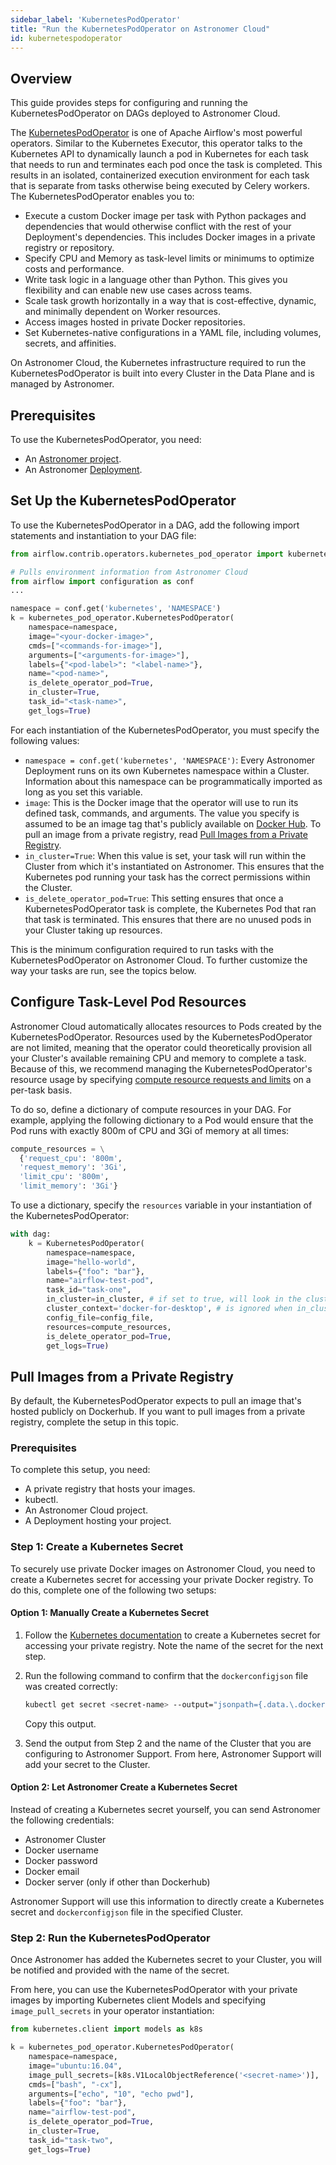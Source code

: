 ```yaml
---
sidebar_label: 'KubernetesPodOperator'
title: "Run the KubernetesPodOperator on Astronomer Cloud"
id: kubernetespodoperator
---
```


## Overview

This guide provides steps for configuring and running the KubernetesPodOperator on DAGs deployed to Astronomer Cloud.

The [KubernetesPodOperator](https://airflow.apache.org/docs/apache-airflow-providers-cncf-kubernetes/stable/operators.html) is one of Apache Airflow's most powerful operators. Similar to the Kubernetes Executor, this operator talks to the Kubernetes API to dynamically launch a pod in Kubernetes for each task that needs to run and terminates each pod once the task is completed. This results in an isolated, containerized execution environment for each task that is separate from tasks otherwise being executed by Celery workers. The KubernetesPodOperator enables you to:

- Execute a custom Docker image per task with Python packages and dependencies that would otherwise conflict with the rest of your Deployment's dependencies. This includes Docker images in a private registry or repository.
- Specify CPU and Memory as task-level limits or minimums to optimize costs and performance.
- Write task logic in a language other than Python. This gives you flexibility and can enable new use cases across teams.
- Scale task growth horizontally in a way that is cost-effective, dynamic, and minimally dependent on Worker resources.
- Access images hosted in private Docker repositories.
- Set Kubernetes-native configurations in a YAML file, including volumes, secrets, and affinities.

On Astronomer Cloud, the Kubernetes infrastructure required to run the KubernetesPodOperator is built into every Cluster in the Data Plane and is managed by Astronomer.

## Prerequisites

To use the KubernetesPodOperator, you need:

- An [Astronomer project](create-project.md).
- An Astronomer [Deployment](configure-deployment.md).

## Set Up the KubernetesPodOperator

To use the KubernetesPodOperator in a DAG, add the following import statements and instantiation to your DAG file:

```python
from airflow.contrib.operators.kubernetes_pod_operator import kubernetes_pod_operator

# Pulls environment information from Astronomer Cloud
from airflow import configuration as conf
...

namespace = conf.get('kubernetes', 'NAMESPACE')
k = kubernetes_pod_operator.KubernetesPodOperator(
    namespace=namespace,
    image="<your-docker-image>",
    cmds=["<commands-for-image>"],
    arguments=["<arguments-for-image>"],
    labels={"<pod-label>": "<label-name>"},
    name="<pod-name>",
    is_delete_operator_pod=True,
    in_cluster=True,
    task_id="<task-name>",
    get_logs=True)
```

For each instantiation of the KubernetesPodOperator, you must specify the following values:

- `namespace = conf.get('kubernetes', 'NAMESPACE')`: Every Astronomer Deployment runs on its own Kubernetes namespace within a Cluster. Information about this namespace can be programmatically imported as long as you set this variable.
- `image`: This is the Docker image that the operator will use to run its defined task, commands, and arguments. The value you specify is assumed to be an image tag that's publicly available on [Docker Hub](https://hub.docker.com/). To pull an image from a private registry, read [Pull Images from a Private Registry](kubernetespodoperator.md#pull-images-from-a-private-registry).
- `in_cluster=True`: When this value is set, your task will run within the Cluster from which it's instantiated on Astronomer. This ensures that the Kubernetes pod running your task has the correct permissions within the Cluster.
- `is_delete_operator_pod=True`: This setting ensures that once a KubernetesPodOperator task is complete, the Kubernetes Pod that ran that task is terminated. This ensures that there are no unused pods in your Cluster taking up resources.

This is the minimum configuration required to run tasks with the KubernetesPodOperator on Astronomer Cloud. To further customize the way your tasks are run, see the topics below.

## Configure Task-Level Pod Resources

Astronomer Cloud automatically allocates resources to Pods created by the KubernetesPodOperator. Resources used by the KubernetesPodOperator are not limited, meaning that the operator could theoretically provision all your Cluster's available remaining CPU and memory to complete a task. Because of this, we recommend managing the KubernetesPodOperator's resource usage by specifying [compute resource requests and limits](https://kubernetes.io/docs/concepts/configuration/manage-resources-containers/) on a per-task basis.

To do so, define a dictionary of compute resources in your DAG. For example, applying the following dictionary to a Pod would ensure that the Pod runs with exactly 800m of CPU and 3Gi of memory at all times:

```python
compute_resources = \
  {'request_cpu': '800m',
  'request_memory': '3Gi',
  'limit_cpu': '800m',
  'limit_memory': '3Gi'}
```

To use a dictionary, specify the `resources` variable in your instantiation of the KubernetesPodOperator:

```python {11}
with dag:
    k = KubernetesPodOperator(
        namespace=namespace,
        image="hello-world",
        labels={"foo": "bar"},
        name="airflow-test-pod",
        task_id="task-one",
        in_cluster=in_cluster, # if set to true, will look in the cluster, if false, looks for file
        cluster_context='docker-for-desktop', # is ignored when in_cluster is set to True
        config_file=config_file,
        resources=compute_resources,
        is_delete_operator_pod=True,
        get_logs=True)
```

## Pull Images from a Private Registry

By default, the KubernetesPodOperator expects to pull an image that's hosted publicly on Dockerhub. If you want to pull images from a private registry, complete the setup in this topic.

### Prerequisites

To complete this setup, you need:

- A private registry that hosts your images.
- kubectl.
- An Astronomer Cloud project.
- A Deployment hosting your project.

### Step 1: Create a Kubernetes Secret

To securely use private Docker images on Astronomer Cloud, you need to create a Kubernetes secret for accessing your private Docker registry. To do this, complete one of the following two setups:

#### Option 1: Manually Create a Kubernetes Secret

1. Follow the [Kubernetes documentation](https://kubernetes.io/docs/tasks/configure-pod-container/pull-image-private-registry/#create-a-secret-by-providing-credentials-on-the-command-line) to create a Kubernetes secret for accessing your private registry. Note the name of the secret for the next step.

2. Run the following command to confirm that the `dockerconfigjson` file was created correctly:

    ```sh
    kubectl get secret <secret-name> --output="jsonpath={.data.\.dockerconfigjson}" | base64 --decode
    ```

    Copy this output.

3. Send the output from Step 2 and the name of the Cluster that you are configuring to Astronomer Support. From here, Astronomer Support  will add your secret to the Cluster.

#### Option 2: Let Astronomer Create a Kubernetes Secret

Instead of creating a Kubernetes secret yourself, you can send Astronomer the following credentials:

- Astronomer Cluster
- Docker username
- Docker password
- Docker email
- Docker server (only if other than Dockerhub)

Astronomer Support will use this information to directly create a Kubernetes secret and `dockerconfigjson` file in the specified Cluster.

### Step 2: Run the KubernetesPodOperator

Once Astronomer has added the Kubernetes secret to your Cluster, you will be notified and provided with the name of the secret.

From here, you can use the KubernetesPodOperator with your private images by importing Kubernetes client Models and specifying `image_pull_secrets` in your operator instantiation:

```python {1,6}
from kubernetes.client import models as k8s

k = kubernetes_pod_operator.KubernetesPodOperator(
    namespace=namespace,
    image="ubuntu:16.04",
    image_pull_secrets=[k8s.V1LocalObjectReference('<secret-name>')],
    cmds=["bash", "-cx"],
    arguments=["echo", "10", "echo pwd"],
    labels={"foo": "bar"},
    name="airflow-test-pod",
    is_delete_operator_pod=True,
    in_cluster=True,
    task_id="task-two",
    get_logs=True)
```

